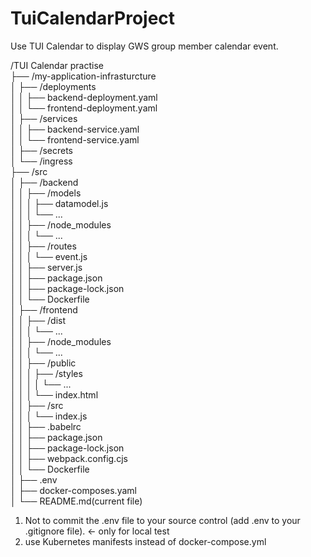 # TuiCalendarProject
Use TUI Calendar to display GWS group member calendar event.

/TUI Calendar practise</br>
├── /my-application-infrasturcture</br>
│  ├── /deployments</br>
│  │   ├── backend-deployment.yaml</br>
│  │   └──  frontend-deployment.yaml</br>
│  ├── /services</br>
│  │   ├── backend-service.yaml</br>
│  │   └──  frontend-service.yaml</br>
│  ├── /secrets</br>
│  └── /ingress</br>
├── /src</br>
│  ├── /backend</br>
│  │   ├── /models</br>
│  │   │   ├── datamodel.js</br>
│  │   │   └── ...</br>
│  │   ├── /node_modules</br>
│  │   │   └── ...</br>
│  │   ├── /routes</br>
│  │   │   └── event.js</br>
│  │   ├── server.js</br>
│  │   ├── package.json</br>
│  │   ├── package-lock.json</br>
│  │   └── Dockerfile</br>
│  ├── /frontend</br>
│  │   ├── /dist</br>
│  │   │   └──  ...</br>
│  │   ├── /node_modules</br>
│  │   │   └── ...</br>
│  │   ├── /public</br>
│  │   │   ├── /styles</br>
│  │   │   │   └── ...</br>
│  │   │   └── index.html</br>
│  │   ├── /src</br>
│  │   │   └──  index.js</br>
│  │   ├── .babelrc</br>
│  │   ├── package.json</br>
│  │   ├── package-lock.json</br>
│  │   ├── webpack.config.cjs</br>
│  │   └── Dockerfile</br>
│  ├── .env</br>
│  ├── docker-composes.yaml</br>
│  └── README.md(current file)</br>

1. Not to commit the .env file to your source control (add .env to your .gitignore file). <- only for local test</br>
2. use Kubernetes manifests instead of docker-compose.yml</br>
